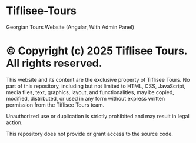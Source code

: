 # Tiflisee-Tours
Georgian Tours Website (Angular, With Admin Panel)

# © Copyright (c) 2025 Tiflisee Tours. All rights reserved.

This website and its content are the exclusive property of Tiflisee Tours. No part of this repository, including but not limited to HTML, CSS, JavaScript, media files, text, graphics, layout, and functionalities, may be copied, modified, distributed, or used in any form without express written permission from the Tiflisee Tours team.

Unauthorized use or duplication is strictly prohibited and may result in legal action.

This repository does not provide or grant access to the source code.
